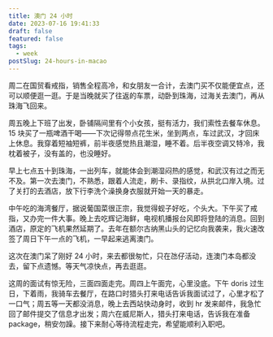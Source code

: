 ```yaml
---
title: 澳门 24 小时
date: 2023-07-16 19:41:33
draft: false
featured: false
tags:
  - week
postSlug: 24-hours-in-macao
---
```


周二在国贸看戒指，销售全程高冷，和女朋友一合计，去澳门买不仅能便宜点，还可以顺便逛一逛。于是当晚就买了往返的车票，动卧到珠海，过海关去澳门，再从珠海飞回来。

周五晚上下班了出发，卧铺隔间里有个小女孩，挺有活力，我们索性去餐车休息。15 块买了一瓶啤酒干喝——下次记得带点花生米，坐到两点，车过武汉，才回床上休息。我穿着短袖短裤，前半夜感觉热且潮湿，睡不着。后半夜空调又特冷，我枕着被子，没有盖的，也没睡好。

早上七点五十到珠海，一出列车，就能体会到潮湿闷热的感觉，和武汉有过之而无不及。第一次去澳门，不熟悉，跟着人流走，刷卡、录指纹，从拱北口岸入境。过了关打的去酒店，放下行李洗个澡换身衣服就开始一天的暴走。

中午吃的海湾餐厅，据说葡国菜很正宗，我觉得蚬子好吃，个头大。下午买了戒指，又办完一件大事。晚上去吃辉记海鲜，电视机播报台风即将登陆的消息。回到酒店，原定的飞机果然延期了。去年在额尔古纳黑山头的记忆向我袭来，我火速改签了周日下午一点的飞机，一早起来逃离澳门。

这次在澳门呆了刚好 24 小时，来去都很匆忙，只在氹仔活动，连澳门本岛都没去，留下点遗憾。等天气凉快点，再去逛逛。

这周的面试有惊无险，三面四面走完。周四上午面完，心里没底。下午 doris 过生日，下着雨，我骑车去餐厅，在路口时猎头打来电话告诉我面试过了，心里才松了一口气；周五等一天都没消息，晚上去西站快动身时，收到 hr 发来邮件，我急忙回了邮件提交了信息才出发；周六在威尼斯人，猎头打来电话，告诉我在准备 package，稍安勿躁。接下来耐心等待流程走完，希望能顺利入职吧。
